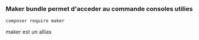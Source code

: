 ### Maker bundle permet d'acceder au commande consoles utilies

`` composer require maker ``

maker est un allias
